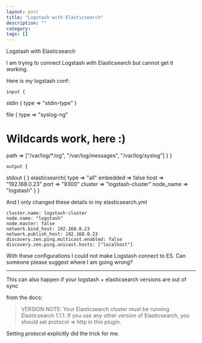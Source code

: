 ```yaml
---
layout: post
title: "Logstash with Elasticsearch"
description: ""
category:
tags: []
---
```


Logstash with Elasticsearch


I am trying to connect Logstash with Elasticsearch but cannot get it working.

Here is my logstash conf:

    input {
stdin {
  type => "stdin-type"
}
    
    
file {
  type => "syslog-ng"
    
    
  # Wildcards work, here :)
  path => ["/var/log/*.log", "/var/log/messages", "/var/log/syslog"]
}
    }
    
    
    output {
stdout { }
elasticsearch{
      type => "all"
      embedded => false
      host => "192.168.0.23"
      port => "9300"
      cluster => "logstash-cluster"
      node_name => "logstash"
      }
    }

And I only changed these details in my elasticsearch.yml

    cluster.name: logstash-cluster
    node.name: "logstash"
    node.master: false
    network.bind_host: 192.168.0.23
    network.publish_host: 192.168.0.23
    discovery.zen.ping.multicast.enabled: false
    discovery.zen.ping.unicast.hosts: ["localhost"]

With these configurations I could not make Logstash connect to ES. Can someone please suggest where I am going wrong?


--------------------------------------- 
This can also happen if your logstash + elasticsearch versions are out of sync

from the docs:

> VERSION NOTE: Your Elasticsearch cluster must be running Elasticsearch 1.1.1. If you use any other version of Elasticsearch, you should set protocol => http in this plugin.

Setting protocol explicitly did the trick for me.


